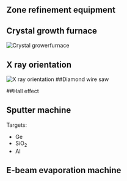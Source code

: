 ---
---

## Zone refinement equipment

## Crystal growth furnace
![Crystal growerfurnace](https://drive.google.com/a/usd.edu/file/d/0B3yvXEqPBERISVVFWkhIZWlHQms)
## X ray orientation 
![X ray orientation](https://drive.google.com/file/d/0B3yvXEqPBERIOVpJVGpNazBGazg)
##Diamond wire saw

##Hall effect

## Sputter machine

Targets:

- Ge
- SiO<sub>2</sub>
- Al

## E-beam evaporation machine
